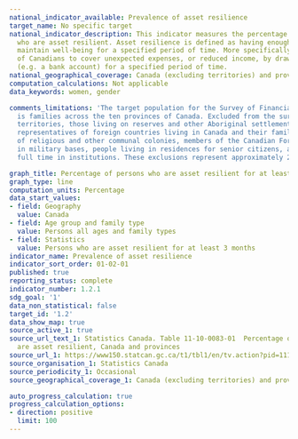 ```yaml
---
national_indicator_available: Prevalence of asset resilience
target_name: No specific target
national_indicator_description: This indicator measures the percentage of persons
  who are asset resilient. Asset resilience is defined as having enough savings to
  maintain well-being for a specified period of time. More specifically, the ability
  of Canadians to cover unexpected expenses, or reduced income, by drawing from assets
  (e.g. a bank account) for a specified period of time.
national_geographical_coverage: Canada (excluding territories) and provinces
computation_calculations: Not applicable
data_keywords: women, gender

comments_limitations: 'The target population for the Survey of Financial Security
  is families across the ten provinces of Canada. Excluded from the survey are: the
  territories, those living on reserves and other Aboriginal settlements, official
  representatives of foreign countries living in Canada and their families, members
  of religious and other communal colonies, members of the Canadian Forces living
  in military bases, people living in residences for senior citizens, and people living
  full time in institutions. These exclusions represent approximately 2% of the population.'

graph_title: Percentage of persons who are asset resilient for at least 3 months
graph_type: line
computation_units: Percentage
data_start_values:
- field: Geography
  value: Canada
- field: Age group and family type
  value: Persons all ages and family types
- field: Statistics
  value: Persons who are asset resilient for at least 3 months
indicator_name: Prevalence of asset resilience
indicator_sort_order: 01-02-01
published: true
reporting_status: complete
indicator_number: 1.2.1
sdg_goal: '1'
data_non_statistical: false
target_id: '1.2'
data_show_map: true
source_active_1: true
source_url_text_1: Statistics Canada. Table 11-10-0083-01  Percentage of persons who
  are asset resilient, Canada and provinces
source_url_1: https://www150.statcan.gc.ca/t1/tbl1/en/tv.action?pid=1110008301
source_organisation_1: Statistics Canada
source_periodicity_1: Occasional
source_geographical_coverage_1: Canada (excluding territories) and provinces

auto_progress_calculation: true
progress_calculation_options:
- direction: positive
  limit: 100
---
```


